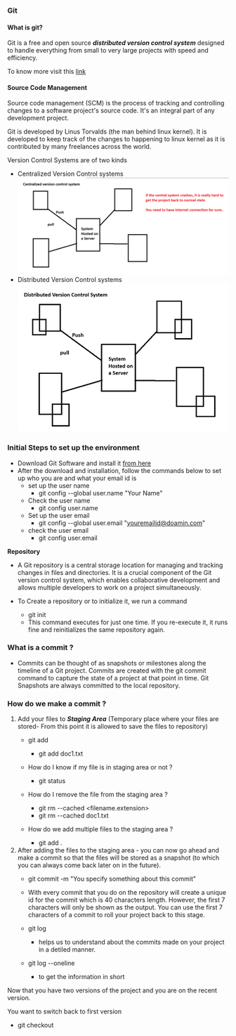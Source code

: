 ### Git 
#### What is git?
Git is a free and open source ***distributed version control system*** designed to handle everything from small to very large projects with speed and efficiency.

To know more visit this [link](https://git-scm.com/)

#### Source Code Management
Source code management (SCM) is the process of tracking and controlling changes to a software project's source code. It's an integral part of any development project.

Git is developed by Linus Torvalds (the man behind linux kernel). It is developed to keep track of the changes to happening to linux kernel as it is contributed by many freelances across the world. 

Version Control Systems are of two kinds
- Centralized Version Control systems
  ![Picture](/cvcs.png)
- Distributed Version Control systems
  ![Picture](/dvcs.png)

### Initial Steps to set up the environment
- Download Git Software and install it [from here](https://git-scm.com)
- After the download and installation, follow the commands below to set up who you are and what your email id is 
  - set up the user name
    - git config --global user.name "Your Name"
  - Check the user name
    - git config user.name
  - Set up the user email
    - git config --global user.email "youremailid@doamin.com"
  - check the user email
    - git config user.email

**Repository** 
- A Git repository is a central storage location for managing and tracking changes in files and directories. It is a crucial component of the Git version control system, which enables collaborative development and allows multiple developers to work on a project simultaneously.

- To Create a repository or to initialize it, we run a command
  - git init
  - This command executes for just one time. If you re-execute it, it runs fine and reinitializes the same repository again. 

### What is a commit ?
- Commits can be thought of as snapshots or milestones along the timeline of a Git project. Commits are created with the git commit command to capture the state of a project at that point in time. Git Snapshots are always committed to the local repository.

### How do we make a commit ?
1. Add your files to ***Staging Area*** (Temporary place where your files are stored- From this point it is allowed to save the files to repository)  
   -  git add <file name.extension>
       - git add doc1.txt

   - How do I know if my file is in staging area or not ?
     - git status
   - How do I remove the file from the staging area ?
     - git rm  --cached <filename.extension>
     - git rm --cached doc1.txt
   - How do we add multiple files to the staging area ?
     - git add .
2. After adding the files to the staging area - you can now go ahead and make a commit so that the files will be stored as a snapshot (to which you can always come back later on in the future).
   - git commit -m "You specify something about this commit"
   - With every commit that you do on the repository will create a unique id for the commit which is 40 characters length. However, the first 7 characters will only be shown as the output. You can use the first 7 characters of a commit to roll your project back to this stage. 

   - git log
     - helps us to understand about the commits made on your project in a detiled manner. 
   - git log --oneline
     - to get the information in short

Now that you have two versions of the project and you are on the recent version.

You want to switch back to first version
   - git checkout <commit id>


